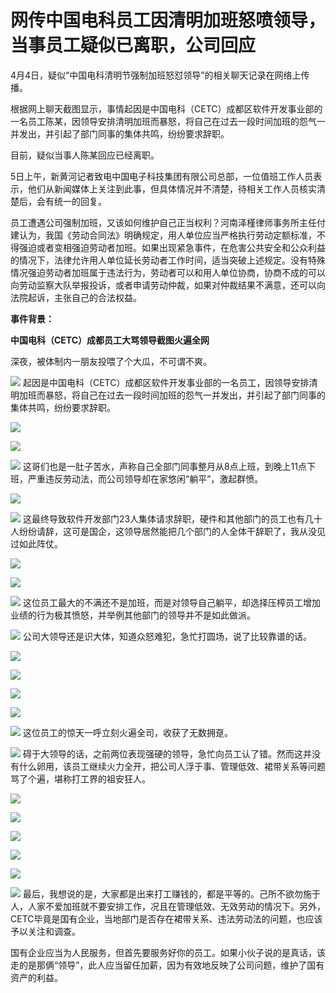 # 网传中国电科员工因清明加班怒喷领导，当事员工疑似已离职，公司回应

4月4日，疑似“中国电科清明节强制加班怒怼领导”的相关聊天记录在网络上传播。

根据网上聊天截图显示，事情起因是中国电科（CETC）成都区软件开发事业部的一名员工陈某，因领导安排清明加班而暴怒，将自己在过去一段时间加班的怨气一并发出，并引起了部门同事的集体共鸣，纷纷要求辞职。

目前，疑似当事人陈某回应已经离职。

5日上午，新黄河记者致电中国电子科技集团有限公司总部，一位值班工作人员表示，他们从新闻媒体上关注到此事，但具体情况并不清楚，待相关工作人员核实清楚后，会有统一的回复。

员工遭遇公司强制加班，又该如何维护自己正当权利？河南泽槿律师事务所主任付建认为，我国《劳动合同法》明确规定，用人单位应当严格执行劳动定额标准，不得强迫或者变相强迫劳动者加班。如果出现紧急事件，在危害公共安全和公众利益的情况下，法律允许用人单位延长劳动者工作时间，适当突破上述规定。没有特殊情况强迫劳动者加班属于违法行为，劳动者可以和用人单位协商，协商不成的可以向劳动监察大队举报投诉，或者申请劳动仲裁，如果对仲裁结果不满意，还可以向法院起诉，主张自己的合法权益。

**事件背景：**

**中国电科（CETC）成都员工大骂领导截图火遍全网**

深夜，被体制内一朋友投喂了个大瓜，不可谓不爽。

![](https://inews.gtimg.com/news_bt/OS16rMPNwIDH8xlqADI1tfkfhC18ySKQdJLjPPn78XesQAA/1000)
起因是中国电科（CETC）成都区软件开发事业部的一名员工，因领导安排清明加班而暴怒，将自己在过去一段时间加班的怨气一并发出，并引起了部门同事的集体共鸣，纷纷要求辞职。

![](https://inews.gtimg.com/news_bt/O8dBmkAjT-xCC5yhMZLZk7ut8iVikc6Ekk04uU30mhta4AA/1000)

![](https://inews.gtimg.com/news_bt/OhseJm7qNJaAEnKr64FN9oPrETbwUuPvudlFSudeR6JGoAA/1000)

![](https://inews.gtimg.com/news_bt/ONn7PGOGos1yPkMA_XJedzbED5qMCFVb-vvngQxaJG-qsAA/1000)
这哥们也是一肚子苦水，声称自己全部门同事整月从8点上班，到晚上11点下班，严重违反劳动法，而公司领导却在家悠闲“躺平”，激起群愤。

![](https://inews.gtimg.com/news_bt/O5U3Yw0Dxjf0kJwn9Ws4zRyM4CihAFM6i0mpzoWNxSCKgAA/1000)

![](https://inews.gtimg.com/news_bt/OtyeSynVPNlw9Ifo-lbEI51F39U5w5QCI0kmPsk1ZgW2wAA/1000)
这最终导致软件开发部门23人集体请求辞职，硬件和其他部门的员工也有几十人纷纷请辞，这可是国企，这领导居然能把几个部门的人全体干辞职了，我从没见过如此阵仗。

![](https://inews.gtimg.com/news_bt/Ozf-Q7aq-Ud1lyHMrwBtKR6QCoUHbbc7rJQmZqcFawAzwAA/1000)

![](https://inews.gtimg.com/news_bt/OSELFwEvZl_kxyboQPLgqrp59dFG46Sv6JIAMqjvGK-8IAA/1000)

![](https://inews.gtimg.com/news_bt/OwD6LkuH26yEr45DuRLPiWgMfm7wIoqNXDB_mt_lJeuPgAA/1000)
这位员工最大的不满还不是加班，而是对领导自己躺平，却选择压榨员工增加业绩的行为极其愤怒，并举例其他部门的领导并不是如此做派。

![](https://inews.gtimg.com/news_bt/OZZWnsZA8awHCr6fLBzuWKONxiig3LUEgqxw8ZhWxq0oMAA/1000)
公司大领导还是识大体，知道众怒难犯，急忙打圆场，说了比较靠谱的话。

![](https://inews.gtimg.com/news_bt/OX29zOOFvUS_iL0B2QRE5mfmkZnwZSV0YXNyzLnXC1Tg8AA/1000)

![](https://inews.gtimg.com/news_bt/ObKs2YlgJVWFzWp915MjK7dizvJJzMXejPiovJn3EaWIcAA/1000)

![](https://inews.gtimg.com/news_bt/O_5Lqdg9z_NPiuUXojoyPxT_KtnDojn4zGM8qGIYHkOeEAA/1000)

![](https://inews.gtimg.com/news_bt/Or-fCvJon__bbKE-HdN2EJ1yU9KnU-3HOAUKyNDtAbH7wAA/1000)

![](https://inews.gtimg.com/news_bt/OLv2nJhcUASNLjrsWixxRcHaB4Eo-RMrXdAxIfpxzZKAYAA/1000)
这位员工的惊天一呼立刻火遍全司，收获了无数拥趸。

![](https://inews.gtimg.com/news_bt/O_C_2QPQfLesb7CF0s7i3Q05zS3EN-bPiMzE5tGR0dzL4AA/1000)
碍于大领导的话，之前两位表现强硬的领导，急忙向员工认了错。然而这并没有什么卵用，该员工继续火力全开，把公司人浮于事、管理低效、裙带关系等问题骂了个遍，堪称打工界的祖安狂人。

![](https://inews.gtimg.com/news_bt/O1DRvTVtogV9HZb4XGERO6gcQnrH-mhPmeJW_nWnyy6zUAA/1000)

![](https://inews.gtimg.com/news_bt/OEOrbCLLmkB5hvk7bFmZrYKxB72f3GeOfwyRJYZX5-zvcAA/1000)

![](https://inews.gtimg.com/news_bt/OOreSZ7xKz1mdDhusbMFFDJNcb6UFvuleJjtqlxtCKTxoAA/1000)

![](https://inews.gtimg.com/news_bt/Om_IZNSLTImYyAqLf97Rn41CDSfxVAYPWDwjzF40O-0rMAA/1000)

![](https://inews.gtimg.com/news_bt/OBbc_Or8PRTaUr3o7B7KRWjtk1mb28NvMEidnF5mdMPWgAA/1000)

![](https://inews.gtimg.com/news_bt/OgQg_jvZQGubKJHhUO3MW2ogLLfokcglgQx__JHQVTnCUAA/1000)
最后，我想说的是，大家都是出来打工赚钱的，都是平等的。己所不欲勿施于人，人家不爱加班就不要安排工作，况且在管理低效、无效劳动的情况下。另外，CETC毕竟是国有企业，当地部门是否存在裙带关系、违法劳动法的问题，也应该予以关注和调查。

国有企业应当为人民服务，但首先要服务好你的员工。如果小伙子说的是真话，该走的是那俩“领导”，此人应当留任加薪，因为有效地反映了公司问题，维护了国有资产的利益。

